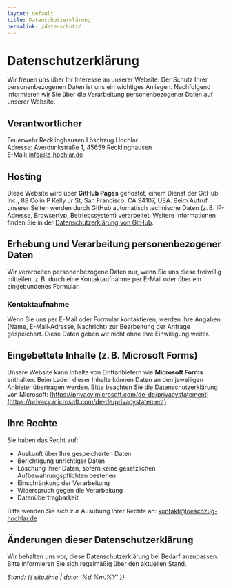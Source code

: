 ```yaml
---
layout: default
title: Datenschutzerklärung
permalink: /datenschutz/
---
```


# Datenschutzerklärung

Wir freuen uns über Ihr Interesse an unserer Website. Der Schutz Ihrer personenbezogenen Daten ist uns ein wichtiges Anliegen. Nachfolgend informieren wir Sie über die Verarbeitung personenbezogener Daten auf unserer Website.

## Verantwortlicher

Feuerwehr Recklinghausen Löschzug Hochlar  
Adresse: Averdunkstraße 1, 45659 Recklinghausen  
E-Mail: info@lz-hochlar.de

## Hosting

Diese Website wird über **GitHub Pages** gehostet, einem Dienst der GitHub Inc., 88 Colin P Kelly Jr St, San Francisco, CA 94107, USA. Beim Aufruf unserer Seiten werden durch GitHub automatisch technische Daten (z. B. IP-Adresse, Browsertyp, Betriebssystem) verarbeitet. Weitere Informationen finden Sie in der [Datenschutzerklärung von GitHub](https://docs.github.com/en/github/site-policy/github-privacy-statement).

## Erhebung und Verarbeitung personenbezogener Daten

Wir verarbeiten personenbezogene Daten nur, wenn Sie uns diese freiwillig mitteilen, z. B. durch eine Kontaktaufnahme per E-Mail oder über ein eingebundenes Formular.

### Kontaktaufnahme

Wenn Sie uns per E-Mail oder Formular kontaktieren, werden Ihre Angaben (Name, E-Mail-Adresse, Nachricht) zur Bearbeitung der Anfrage gespeichert. Diese Daten geben wir nicht ohne Ihre Einwilligung weiter.

## Eingebettete Inhalte (z. B. Microsoft Forms)

Unsere Website kann Inhalte von Drittanbietern wie **Microsoft Forms** enthalten. Beim Laden dieser Inhalte können Daten an den jeweiligen Anbieter übertragen werden. Bitte beachten Sie die Datenschutzerklärung von Microsoft: [https://privacy.microsoft.com/de-de/privacystatement](https://privacy.microsoft.com/de-de/privacystatement)

## Ihre Rechte

Sie haben das Recht auf:

- Auskunft über Ihre gespeicherten Daten
- Berichtigung unrichtiger Daten
- Löschung Ihrer Daten, sofern keine gesetzlichen Aufbewahrungspflichten bestehen
- Einschränkung der Verarbeitung
- Widerspruch gegen die Verarbeitung
- Datenübertragbarkeit

Bitte wenden Sie sich zur Ausübung Ihrer Rechte an: kontakt@loeschzug-hochlar.de

## Änderungen dieser Datenschutzerklärung

Wir behalten uns vor, diese Datenschutzerklärung bei Bedarf anzupassen. Bitte informieren Sie sich regelmäßig über den aktuellen Stand.

*Stand: {{ site.time | date: '%d.%m.%Y' }}*
